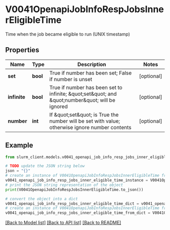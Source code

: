 # V0041OpenapiJobInfoRespJobsInnerEligibleTime

Time when the job became eligible to run (UNIX timestamp)

## Properties

Name | Type | Description | Notes
------------ | ------------- | ------------- | -------------
**set** | **bool** | True if number has been set; False if number is unset | [optional] 
**infinite** | **bool** | True if number has been set to infinite; \&quot;set\&quot; and \&quot;number\&quot; will be ignored | [optional] 
**number** | **int** | If \&quot;set\&quot; is True the number will be set with value; otherwise ignore number contents | [optional] 

## Example

```python
from slurm_client.models.v0041_openapi_job_info_resp_jobs_inner_eligible_time import V0041OpenapiJobInfoRespJobsInnerEligibleTime

# TODO update the JSON string below
json = "{}"
# create an instance of V0041OpenapiJobInfoRespJobsInnerEligibleTime from a JSON string
v0041_openapi_job_info_resp_jobs_inner_eligible_time_instance = V0041OpenapiJobInfoRespJobsInnerEligibleTime.from_json(json)
# print the JSON string representation of the object
print(V0041OpenapiJobInfoRespJobsInnerEligibleTime.to_json())

# convert the object into a dict
v0041_openapi_job_info_resp_jobs_inner_eligible_time_dict = v0041_openapi_job_info_resp_jobs_inner_eligible_time_instance.to_dict()
# create an instance of V0041OpenapiJobInfoRespJobsInnerEligibleTime from a dict
v0041_openapi_job_info_resp_jobs_inner_eligible_time_from_dict = V0041OpenapiJobInfoRespJobsInnerEligibleTime.from_dict(v0041_openapi_job_info_resp_jobs_inner_eligible_time_dict)
```
[[Back to Model list]](../README.md#documentation-for-models) [[Back to API list]](../README.md#documentation-for-api-endpoints) [[Back to README]](../README.md)


